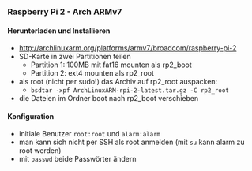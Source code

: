 ### Raspberry Pi 2 - Arch ARMv7

#### Herunterladen und Installieren

- http://archlinuxarm.org/platforms/armv7/broadcom/raspberry-pi-2
- SD-Karte in zwei Partitionen teilen
  - Partition 1: 100MB mit fat16 mounten als rp2_boot
  - Partition 2: ext4 mounten als rp2_root
- als root (nicht per sudo!) das Archiv auf rp2_root auspacken:
  - `bsdtar -xpf ArchLinuxARM-rpi-2-latest.tar.gz -C rp2_root`
- die Dateien im Ordner boot nach rp2_boot verschieben

#### Konfiguration

- initiale Benutzer `root:root` und `alarm:alarm`
- man kann sich nicht per SSH als root anmelden (mit `su` kann alarm zu root werden)
- mit `passwd` beide Passwörter ändern
